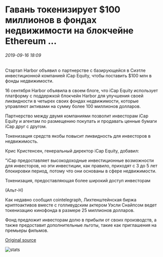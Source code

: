 # Гавань токенизирует $100 миллионов в фондах недвижимости на блокчейне Ethereum ...

###### 2019-09-16 18:09

Стартап Harbor объявил о партнерстве с базирующейся в Сиэтле инвестиционной компанией iCap Equity, чтобы поставить $100 млн в фонды недвижимости.

16 сентября Harbor объявила в своем блоге, что iCap Equity использует платформу с поддержкой блокчейн Harbor для улучшения своей ликвидности в четырех своих фондах недвижимости, которые управляют активами на сумму более 100 миллионов долларов.

Партнерство между двумя компаниями позволит инвесторам iCap Equity и агентам по размещению покупать и продавать ценные бумаги iCap друг с другом.

Токенизация средств якобы повысит ликвидность для инвесторов в недвижимость.

Крис Кристенсен, генеральный директор iCap Equity, добавил:

"iCap предоставляет высокодоходные инвестиционные возможности для инвесторов, но эти инвестиции, как правило, приходят с 3 до 5 лет блокировки период, потому что они основаны в сфере недвижимости.

Токенизация, предоставляющая более широкий доступ инвесторам 

(Альт-Н)

Как недавно сообщил cointelegraph, Лихтенштейнская биржа криптоактивов вместе с голливудским актером Уэсли Снайпсом ведет токенизацию кинофонда в размере 25 миллионов долларов.

Фонд предложит инвесторам долю в прибыли от своих производств, а также предоставит дополнительные льготы, такие как приглашения на премьеры фильмов.

[Original source](https://cointelegraph.com/news/harbor-tokenizes-100-million-in-real-estate-funds-on-ethereum-blockchain)

![stats](https://c.statcounter.com/11760860/0/a89fa40b/1/ "stats")